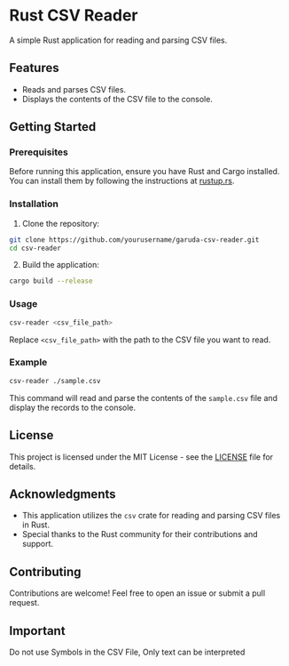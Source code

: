 # Rust CSV Reader

A simple Rust application for reading and parsing CSV files.

## Features

- Reads and parses CSV files.
- Displays the contents of the CSV file to the console.

## Getting Started

### Prerequisites

Before running this application, ensure you have Rust and Cargo installed. You can install them by following the instructions at [rustup.rs](https://rustup.rs/).

### Installation

1. Clone the repository:

```bash
git clone https://github.com/yourusername/garuda-csv-reader.git
cd csv-reader
```

2. Build the application:

```bash
cargo build --release
```

### Usage

```bash
csv-reader <csv_file_path>
```

Replace `<csv_file_path>` with the path to the CSV file you want to read.

### Example

```bash
csv-reader ./sample.csv
```

This command will read and parse the contents of the `sample.csv` file and display the records to the console.

## License

This project is licensed under the MIT License - see the [LICENSE](LICENSE) file for details.

## Acknowledgments

- This application utilizes the `csv` crate for reading and parsing CSV files in Rust.
- Special thanks to the Rust community for their contributions and support.

## Contributing

Contributions are welcome! Feel free to open an issue or submit a pull request.

## Important
Do not use Symbols in the CSV File, Only text can be interpreted
